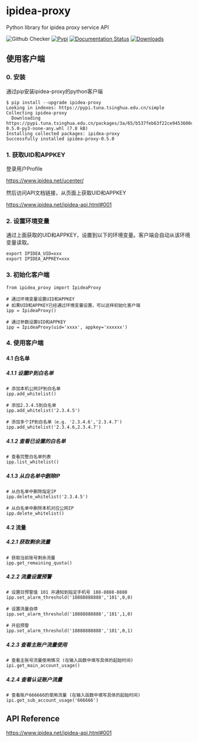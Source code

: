 # ipidea-proxy

Python library for ipidea proxy service API

![Github Checker](https://github.com/pinclr/ipidea-proxy/actions/workflows/pytest.yml/badge.svg?branch=main)
[![Pypi](https://img.shields.io/pypi/v/ipidea-proxy.svg)](https://pypi.org/project/ipidea-proxy/)
[![Documentation Status](https://readthedocs.org/projects/ipidea-proxy/badge/?version=latest)](https://ipidea-proxy.readthedocs.io/en/latest/?badge=latest)
[![Downloads](https://pepy.tech/badge/ipidea-proxy)](https://pepy.tech/project/ipidea-proxy)

## 使用客户端

### 0. 安装

通过pip安装ipidea-proxy的python客户端

```shell
$ pip install --upgrade ipidea-proxy
Looking in indexes: https://pypi.tuna.tsinghua.edu.cn/simple
Collecting ipidea-proxy
  Downloading https://pypi.tuna.tsinghua.edu.cn/packages/3a/65/b537feb63f22ce9453600cd49fbf1a230df6914c1ba133ed91efb1fa9a53/ipidea_proxy-0.5.0-py3-none-any.whl (7.8 kB)
Installing collected packages: ipidea-proxy
Successfully installed ipidea-proxy-0.5.0
```

### 1. 获取UID和APPKEY

登录用户Profile

https://www.ipidea.net/ucenter/

然后访问API文档链接，从页面上获取UID和APPKEY

https://www.ipidea.net/ipidea-api.html#001

### 2. 设置环境变量

通过上面获取的UID和APPKEY，设置到以下的环境变量。客户端会自动从该环境变量读取。

```shell
export IPIDEA_UID=xxx
export IPIDEA_APPKEY=xxx
```

### 3. 初始化客户端

```shell
from ipidea_proxy import IpideaProxy

# 通过环境变量设置UID和APPKEY
# 如果UID和APPKEY已经通过环境变量设置，可以这样初始化客户端
ipp = IpideaProxy()

# 通过参数设置UID和APPKEY
ipp = IpideaProxy(uid='xxxx', appkey='xxxxxx')

```

### 4. 使用客户端

#### 4.1 白名单
##### 4.1.1 设置IP到白名单

```shell
# 添加本机公网IP到白名单
ipp.add_whitelist()

# 添加2.3.4.5到白名单
ipp.add_whitelist('2.3.4.5')

# 添加多个IP到白名单（e.g. '2.3.4.6','2.3.4.7')
ipp.add_whitelist('2.3.4.6,2.3.4.7')
```

##### 4.1.2 查看已设置的白名单

```shell
# 查看完整白名单列表
ipp.list_whitelist()
```

##### 4.1.3 从白名单中删除IP

```shell
# 从白名单中删除指定IP
ipp.delete_whitelist('2.3.4.5')

# 从白名单中删除本机对应公网IP
ipp.delete_whitelist()
```

#### 4.2 流量
##### 4.2.1 获取剩余流量

```shell
# 获取当前账号剩余流量
ipp.get_remaining_quota()
```
##### 4.2.2 流量设置预警

```shell
# 设置日预警值 101 并通知到指定手机号 188-8888-8888
ipp.set_alarm_threshold('18888888888','101',0,0)

# 设置流量自停
ipp.set_alarm_threshold('18888888888','101',1,0)

# 开启预警
ipp.set_alarm_threshold('18888888888','101',0,1)
```

##### 4.2.3 查看主账户流量使用

```shell
# 查看主账号流量使用情况 (在输入函数中填写具体的起始时间)
ipi.get_main_account_usage()
```

##### 4.2.4 查看认证账户流量
```shell
# 查看账户666666的使用流量 (在输入函数中填写具体的起始时间)
ipi.get_sub_account_usage('666666')
```

## API Reference

https://www.ipidea.net/ipidea-api.html#001

